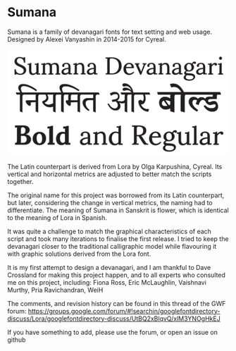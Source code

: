 # Sumana
Sumana is a family of devanagari fonts for text setting and web usage. 
Designed by Alexei Vanyashin in 2014-2015 for Cyreal.

![alt tag](documentation/Sumana.png)

The Latin counterpart is derived from Lora by Olga Karpushina, Cyreal. Its vertical and horizontal metrics are adjusted to better match the scripts together. 

The original name for this project was borrowed from its Latin counterpart, but later, considering the change in vertical metrics, the naming had to differentiate. The meaning of Sumana in Sanskrit is flower, which is identical to the meaning of Lora in Spanish. 

It was quite a challenge to match the graphical characteristics of each script and took many iterations to finalise the first release. I tried to keep the devanagari closer to the traditional calligraphic model while flavouring it with graphic solutions derived from the Lora font. 

It is my first attempt to design a devanagari, and I am thankful to Dave Crossland for making this project happen, and to all experts who consulted me on this project, including: Fiona Ross, Eric McLaughlin, Vaishnavi Murthy, Pria Ravichandran, WeiH

The comments, and revision history can be found in this thread of the GWF forum: 
https://groups.google.com/forum/#!searchin/googlefontdirectory-discuss/Lora/googlefontdirectory-discuss/UtBQ2xBlqvQ/xlM3YNOgHkEJ

If you have something to add, please use the forum, or open an issue on github


